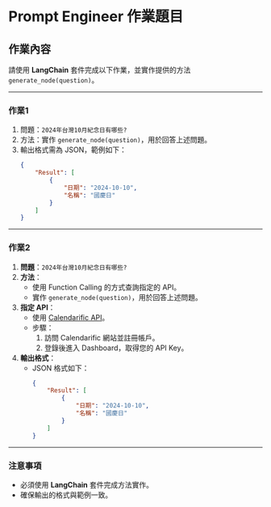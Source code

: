 # Prompt Engineer 作業題目

## 作業內容

請使用 **LangChain** 套件完成以下作業，並實作提供的方法 `generate_node(question)`。

---

### 作業1

1. 問題：`2024年台灣10月紀念日有哪些?`
2. 方法：實作 `generate_node(question)`，用於回答上述問題。
3. 輸出格式需為 JSON，範例如下：
    ```json
    {
        "Result": [
            {
                "日期": "2024-10-10",
                "名稱": "國慶日"
            }
        ]
    }
    ```

---

### 作業2

1. **問題**：`2024年台灣10月紀念日有哪些?`
2. **方法**：
   - 使用 Function Calling 的方式查詢指定的 API。
   - 實作 `generate_node(question)`，用於回答上述問題。
3. **指定 API**：
   - 使用 [Calendarific API](https://calendarific.com/)。
   - 步驟：
     1. 訪問 Calendarific 網站並註冊帳戶。
     2. 登錄後進入 Dashboard，取得您的 API Key。
4. **輸出格式**：
   - JSON 格式如下：
     ```json
     {
         "Result": [
             {
                 "日期": "2024-10-10",
                 "名稱": "國慶日"
             }
         ]
     }
     ```

---



### 注意事項
- 必須使用 **LangChain** 套件完成方法實作。
- 確保輸出的格式與範例一致。
